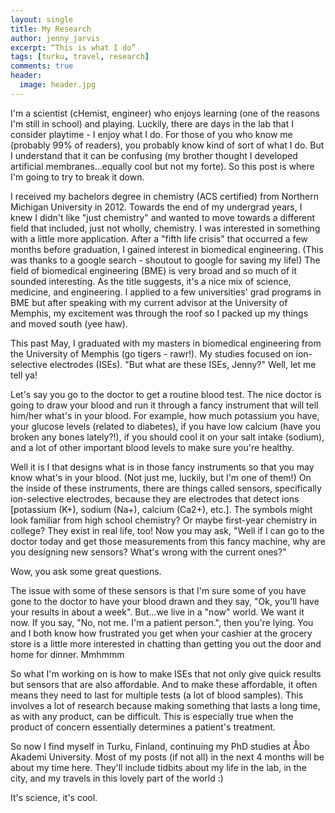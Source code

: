 ```yaml
---
layout: single
title: My Research
author: jenny_jarvis
excerpt: “This is what I do”
tags: [turku, travel, research]
comments: true
header:
  image: header.jpg
---
```


I'm a scientist (cHemist, engineer) who enjoys learning (one of the reasons I'm still in school) and playing. Luckily, there are days in the lab that I consider playtime - I enjoy what I do. For those of you who know me (probably 99% of readers), you probably know kind of sort of what I do. But I understand that it can be confusing (my brother thought I developed artificial membranes...equally cool but not my forte). So this post is where I'm going to try to break it down.

I received my bachelors degree in chemistry (ACS certified) from Northern Michigan University in 2012. Towards the end of my undergrad years, I knew I didn't like "just chemistry" and wanted to move towards a different field that included, just not wholly, chemistry. I was interested in something with a little more application. After a "fifth life crisis" that occurred a few months before graduation, I gained interest in biomedical engineering. (This was thanks to a google search - shoutout to google for saving my life!) The field of biomedical engineering (BME) is very broad and so much of it sounded interesting. As the title suggests, it's a nice mix of science, medicine, and engineering. I applied to a few universities' grad programs in BME but after speaking with my current advisor at the University of Memphis, my excitement was through the roof so I packed up my things and moved south (yee haw).

This past May, I graduated with my masters in biomedical engineering from the University of Memphis (go tigers - rawr!). My studies focused on ion-selective electrodes (ISEs). "But what are these ISEs, Jenny?" Well, let me tell ya!

Let's say you go to the doctor to get a routine blood test. The nice doctor is going to draw your blood and run it through a fancy instrument that will tell him/her what's in your blood. For example, how much potassium you have, your glucose levels (related to diabetes), if you have low calcium (have you broken any bones lately?!), if you should cool it on your salt intake (sodium), and a lot of other important blood levels to make sure you're healthy.

Well it is I that designs what is in those fancy instruments so that you may know what's in your blood. (Not just me, luckily, but I'm one of them!) On the inside of these instruments, there are things called sensors, specifically ion-selective electrodes, because they are electrodes that detect ions [potassium (K+), sodium (Na+), calcium (Ca2+), etc.]. The symbols might look familiar from high school chemistry? Or maybe first-year chemistry in college? They exist in real life, too!
Now you may ask, "Well if I can go to the doctor today and get those measurements from this fancy machine, why are you designing new sensors? What's wrong with the current ones?"

Wow, you ask some great questions.

The issue with some of these sensors is that I'm sure some of you have gone to the doctor to have your blood drawn and they say, "Ok, you'll have your results in about a week". But...we live in a "now" world. We want it now. If you say, "No, not me. I'm a patient person.", then you're lying. You and I both know how frustrated you get when your cashier at the grocery store is a little more interested in chatting than getting you out the door and home for dinner. Mmhmmm

So what I'm working on is how to make ISEs that not only give quick results but sensors that are also affordable. And to make these affordable, it often means they need to last for multiple tests (a lot of blood samples). This involves a lot of research because making something that lasts a long time, as with any product, can be difficult. This is especially true when the product of concern essentially determines a patient's treatment.

So now I find myself in Turku, Finland, continuing my PhD studies at Åbo Akademi University. Most of my posts (if not all) in the next 4 months will be about my time here. They'll include tidbits about my life in the lab, in the city, and my travels in this lovely part of the world :)

It's science, it's cool.
